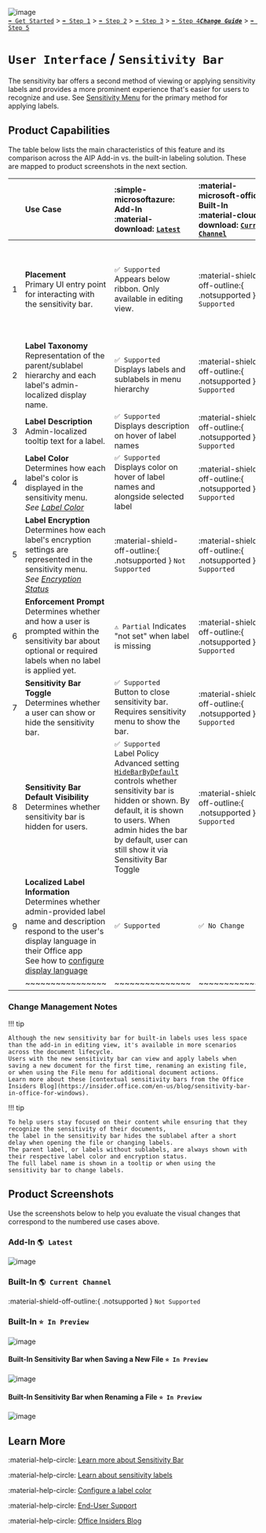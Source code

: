 ![image](https://user-images.githubusercontent.com/43501191/195164735-920ec45a-cd2c-41a1-9d22-6a557ca9ddc3.png)<br>
[`➡️ Get Started`](../../GetStarted.md) > [`➡️ Step 1`](../../AIP2MIPStep1.md) > [`➡️ Step 2`](../../AIP2MIPStep2.md) > [`➡️ Step 3`](../../AIP2MIPStep3.md) > [`➡️ Step 4`](../../AIP2MIPStep4.md)[***`Change Guide`***](../../CompareAIP2MIP.md) > [`➡️ Step 5`](../../AIP2MIPStep5.md)


# `User Interface` / `Sensitivity Bar`

The sensitivity bar offers a second method of viewing or applying sensitivity labels and provides a more prominent experience that's easier for users to recognize and use. See [Sensitivity Menu](SensitivityMenu.md) for the primary method for applying labels.

## Product Capabilities
The table below lists the main characteristics of this feature and its comparison across the AIP Add-in vs. the built-in labeling solution. These are mapped to product screenshots in the next section. 

|  | Use Case  | :simple-microsoftazure: Add-In<br>:material-download: [`Latest`](https://learn.microsoft.com/en-us/azure/information-protection/rms-client/unifiedlabelingclient-version-release-history)| :material-microsoft-office: Built-In<br>:material-cloud-download: [`Current Channel`](https://learn.microsoft.com/en-us/microsoft-365/compliance/sensitivity-labels-office-apps#support-for-sensitivity-label-capabilities-in-apps) | :material-microsoft-office: Built-In<br>:material-calendar-clock: `Coming Soon` |
| :---: | :---- | :---- | :---- | :---- |
| 1 | **Placement** <br>Primary UI entry point for interacting with the sensitivity bar.  | `✅ Supported`<br>Appears below ribbon. Only available in editing view.  |  :material-shield-off-outline:{ .notsupported } `Not Supported` | `✅ Supported`<br>Appears in editing view near content's name in application title bar (files) or subject line (email), in application's file menu, Save New popup, and Rename File popup. |
| 2 | **Label Taxonomy** <br>Representation of the parent/sublabel hierarchy and each label's admin-localized display name. | `✅ Supported` <br>Displays labels and sublabels in menu hierarchy |  :material-shield-off-outline:{ .notsupported } `Not Supported` | `✅ Supported` <br>Displays parent label / sublabel combination (see note below) |
| 3 | **Label Description** <br>Admin-localized tooltip text for a label.| `✅ Supported` <br>Displays description on hover of label names |  :material-shield-off-outline:{ .notsupported } `Not Supported` | `✅ Supported` <br>Displays description on hover of label names |
| 4 | **Label Color**  <br>Determines how each label's color is displayed in the sensitivity menu.<br>*See [Label Color](LabelColors.md)*  | `✅ Supported` Displays color on hover of label names and alongside selected label |  :material-shield-off-outline:{ .notsupported } `Not Supported` | `✅ Supported` <br>Displays color on hover of label names and alongside selected label |
| 5 | **Label Encryption** <br>Determines how each label's encryption settings are represented in the sensitivity menu. <br>*See [Encryption Status](EncryptionStatus.md)* | :material-shield-off-outline:{ .notsupported } `Not Supported` |  :material-shield-off-outline:{ .notsupported } `Not Supported` | `✅ Supported` <br>Displays "lock" indicator alongside each encrypted label |
| 6 | **Enforcement Prompt** <br>Determines whether and how a user is prompted within the sensitivity bar about optional or required labels when no label is applied yet. | `⚠️ Partial` Indicates "not set" when label is missing |  :material-shield-off-outline:{ .notsupported } `Not Supported` | `✅ Supported` <br>Sensitivity status prompts for missing labels when optional "no label" or required (with mandatory labeling) "select a label" |
| 7 | **Sensitivity Bar Toggle** <br>Determines whether a user can show or hide the sensitivity bar. | `✅ Supported` <br>Button to close sensitivity bar. Requires sensitivity menu to show the bar. |  :material-shield-off-outline:{ .notsupported } `Not Supported` | :material-shield-off-outline:{ .notsupported } `Not Supported` |
| 8 | **Sensitivity Bar Default Visibility** <br>Determines whether sensitivity bar is hidden for users. | `✅ Supported` <br>Label Policy Advanced setting [`HideBarByDefault`](https://learn.microsoft.com/en-us/azure/information-protection/rms-client/clientv2-admin-guide-customizations#display-the-information-protection-bar-in-office-apps) controls whether sensitivity bar is hidden or shown. By default, it is shown to users. When admin hides the bar by default, user can still show it via Sensitivity Bar Toggle |  :material-shield-off-outline:{ .notsupported } `Not Supported` | `✅ Supported` <br>When advanced setting [`HideBarByDefault`](https://learn.microsoft.com/en-us/azure/information-protection/rms-client/clientv2-admin-guide-customizations#display-the-information-protection-bar-in-office-apps) is configured to hide the bar by default, the sensitivity bar collapses to show only the sensitivity icon, color, and encryption status where applicable. See [`Set-LabelPolicy`](https://learn.microsoft.com/en-us/powershell/module/exchange/set-labelpolicy?view=exchange-ps#-advancedsettings) |
| 9 | **Localized Label Information** <br>Determines whether admin-provided label name and description respond to the user's display language in their Office app <br> See how to [configure display language](https://learn.microsoft.com/en-us/microsoft-365/compliance/create-sensitivity-labels?view=o365-worldwide#example-configuration-to-configure-a-sensitivity-label-for-different-languages) | `✅ Supported`  |  `✅ No Change` | `✅ No Change` |
|  | ~~~~~~~~~~~~~~~~ | ~~~~~~~~~~~~~~~ | ~~~~~~~~~~~~~~~ | ~~~~~~~~~~~~~~~ |

### Change Management Notes

!!! tip

    Although the new sensitivity bar for built-in labels uses less space than the add-in in editing view, it's available in more scenarios across the document lifecycle. 
    Users with the new sensitivity bar can view and apply labels when saving a new document for the first time, renaming an existing file, or when using the File menu for additional document actions. 
    Learn more about these [contextual sensitivity bars from the Office Insiders Blog](https://insider.office.com/en-us/blog/sensitivity-bar-in-office-for-windows).

!!! tip

    To help users stay focused on their content while ensuring that they recognize the sensitivity of their documents, 
    the label in the sensitivity bar hides the sublabel after a short delay when opening the file or changing labels. 
    The parent label, or labels without sublabels, are always shown with their respective label color and encryption status. 
    The full label name is shown in a tooltip or when using the sensitivity bar to change labels.



## Product Screenshots

Use the screenshots below to help you evaluate the visual changes that correspond to the numbered use cases above. 


### Add-In `🌎 Latest`

![image](https://user-images.githubusercontent.com/43501191/194782370-9140f44b-b7fc-45f2-8efb-141c0075dfc3.png)

### Built-In `🌎 Current Channel`

:material-shield-off-outline:{ .notsupported } `Not Supported`

### Built-In `⭐ In Preview`

![image](https://user-images.githubusercontent.com/43501191/194782457-9b8e14b2-57e0-4f2b-bd36-b4e9fbcb3f79.png)

#### Built-In Sensitivity Bar when Saving a New File `⭐ In Preview`

![image](https://user-images.githubusercontent.com/43501191/194783579-4ff04296-9207-4de1-80eb-cdf2baa877da.png)

#### Built-In Sensitivity Bar when Renaming a File `⭐ In Preview`

![image](https://user-images.githubusercontent.com/43501191/194783625-9164f801-67ea-4c46-894d-46889b113a15.png)


## Learn More

:material-help-circle:  [Learn more about Sensitivity Bar](https://learn.microsoft.com/en-us/microsoft-365/compliance/sensitivity-labels-office-apps?view=o365-worldwide#sensitivity-bar)

:material-help-circle:  [Learn about sensitivity labels](https://learn.microsoft.com/en-us/microsoft-365/compliance/sensitivity-labels)

:material-help-circle:  [Configure a label color](https://learn.microsoft.com/en-us/microsoft-365/compliance/sensitivity-labels-office-apps?view=o365-worldwide#label-colors)

:material-help-circle:  [End-User Support](https://support.microsoft.com/en-us/office/apply-sensitivity-labels-to-your-files-and-email-in-office-2f96e7cd-d5a4-403b-8bd7-4cc636bae0f9)

:material-help-circle:  [Office Insiders Blog](https://insider.office.com/blog/sensitivity-bar-in-office-for-windows)
